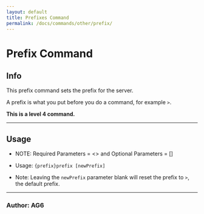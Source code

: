```yaml
---
layout: default
title: Prefixes Command
permalink: /docs/commands/other/prefix/
---
```


# Prefix Command
## Info
This prefix command sets the prefix for the server. 

A prefix is what you put before you do a command, for example `>`.

**This is a level 4 command.**

---
## Usage

* NOTE: Required Parameters = <> and Optional Parameters = []

* Usage: `{prefix}prefix [newPrefix]`
* Note: Leaving the `newPrefix` parameter blank will reset the prefix to `>`, the default prefix.
---

### **Author: AG6**
